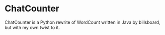 # ChatCounter
ChatCounter is a Python rewrite of WordCount written in Java by billsboard, but with my own twist to it.

